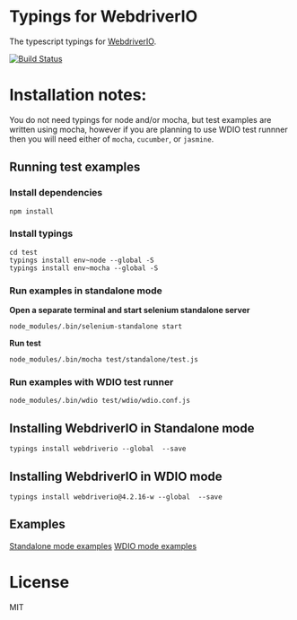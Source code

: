 # Typings for WebdriverIO
The typescript typings for [WebdriverIO](http://webdriver.io/).

[![Build Status](https://travis-ci.org/sfali23/typings-webdriverio.svg?branch=master)](https://travis-ci.org/sfali23/typings-webdriverio)

# Installation notes:

You do not need typings for node and/or mocha, but test examples are written using mocha, however if you are planning to use WDIO test runnner then you will need either of `mocha`, `cucumber`, or `jasmine`.

## Running test examples

### Install dependencies

```
npm install
```

### Install typings

```
cd test
typings install env~node --global -S
typings install env~mocha --global -S
```

### Run examples in standalone mode

**Open a separate terminal and start selenium standalone server**

```
node_modules/.bin/selenium-standalone start
```

**Run test**

```
node_modules/.bin/mocha test/standalone/test.js
```

### Run examples with WDIO test runner

```
node_modules/.bin/wdio test/wdio/wdio.conf.js
```

## Installing WebdriverIO in Standalone mode

```
typings install webdriverio --global  --save
```

## Installing WebdriverIO in WDIO mode

```
typings install webdriverio@4.2.16-w --global  --save
```

## Examples

[Standalone mode examples](./test/standalone/test.ts)
[WDIO mode examples](./test/wdio/test.ts)

# License
MIT
